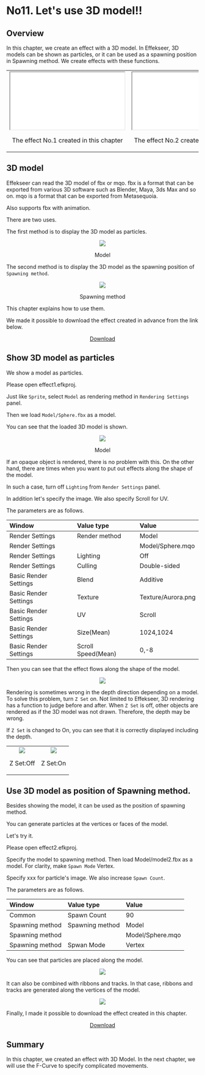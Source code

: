 ﻿# No11. Let's use 3D model!!

<div class="main">

## Overview

In this chapter, we create an effect with a 3D model.
In Effekseer, 3D models can be shown as particles, or it can be used as a spawning position in Spawning method.
We create effects with these functions.

<div align="center">
<table>
<tr>

<td>
<div align="center">
<iframe src='../../Sample/viewer.html#11_02_Sample/effect1.efk'></iframe>
<p>The effect No.1 created in this chapter</p>
</div>
</td>
<td>
<div align="center">
<iframe src='../../Sample/viewer.html#11_02_Sample/effect2.efk'></iframe>
<p>The effect No.2 created in this chapter</p>
</div>
</td>

</tr>
</table>
</div>

## 3D model

Effekseer can read the 3D model of fbx or mqo.
fbx is a format that can be exported from various 3D software such as Blender, Maya, 3ds Max and so on.
mqo is a format that can be exported from Metasequoia.

Also supports fbx with animation.

There are two uses.

The first method is to display the 3D model as particles.

<div align="center">
<img src="../../img/Tutorial/11/usecase_model.png">
<p>Model</p>
</div>

The second method is to display the 3D model as the spawning position of ```Spawning method```.

<div align="center">
<img src="../../img/Tutorial/11/usecase_spawn.png">
<p>Spawning method</p>
</div>

This chapter explains how to use them.

<p>We made it possible to download the effect created in advance from the link below.</p>
<div align="center">
<p><a href = "../../Sample/11_01_Sample.zip">Download</a></p>
</div>

## Show 3D model as particles

We show a model as particles.

Please open effect1.efkproj.

Just like ```Sprite```, select ```Model``` as rendering method in ```Rendering Settings``` panel.

Then we load ```Model/Sphere.fbx``` as a model.

You can see that the loaded 3D model is shown.

<div align="center">
<img src="../../img/Tutorial/11/model.png">
<p>Model</p>
</div>

If an opaque object is rendered, there is no problem with this. 
On the other hand, there are times when you want to put out effects along the shape of the model.

In such a case, turn off ```Lighting``` from ```Render Settings``` panel.

In addition let's specify the image.
We also specify Scroll for UV.

The parameters are as follows.

|Window|Value type|Value|
|:----|:----|:----|
|Render Settings|Render method|Model|
|Render Settings||Model/Sphere.mqo|
|Render Settings|Lighting|Off|
|Render Settings|Culling|Double-sided|
|Basic Render Settings|Blend|Additive|
|Basic Render Settings|Texture|Texture/Aurora.png|
|Basic Render Settings|UV|Scroll|
|Basic Render Settings|Size(Mean)|1024,1024|
|Basic Render Settings|Scroll Speed(Mean)|0,-8|

Then you can see that the effect flows along the shape of the model.

<div align="center">
<img src="../../img/Tutorial/11/effect1.gif">
</div>

Rendering is sometimes wrong in the depth direction depending on a model.
To solve this problem, turn ```Z Set``` on.
Not limited to Effekseer, 3D rendering has a function to judge before and after.
When ```Z Set``` is off, other objects are rendered as if the 3D model was not drawn.
Therefore, the depth may be wrong.

If ```Z Set``` is changed to On, you can see that it is correctly displayed including the depth.

<div align="center">
<table>
<tr>

<td>
<div align="center">
<img src="../../img/Tutorial/11/zwrite_off.png">
<p>Z Set:Off</p>
</div>
</td>
<td>
<div align="center">
<img src="../../img/Tutorial/11/zwrite_on.png">
<p>Z Set:On</p>
</div>
</td>

</tr>
</table>
</div>

## Use 3D model as position of Spawning method.

Besides showing the model, it can be used as the position of spawning method.

You can generate particles at the vertices or faces of the model.

Let's try it.

Please open effect2.efkproj.

Specify the model to spawning method. Then load Model/model2.fbx as a model.
For clarity, make ```Spawn Mode``` Vertex.

Specify xxx for particle's image.
We also increase ```Spawn Count```.

The parameters are as follows.

|Window|Value type|Value|
|:----|:----|:----|
|Common|Spawn Count|90|
|Spawning method|Spawning method|Model|
|Spawning method||Model/Sphere.mqo|
|Spawning method|Spwan Mode|Vertex|

You can see that particles are placed along the model.

<div align="center">
<img src="../../img/Tutorial/11/effect2.gif">
</div>

It can also be combined with ribbons and tracks.
In that case, ribbons and tracks are generated along the vertices of the model.

<div align="center">
<img src="../../img/Tutorial/11/effect3.gif">
</div>

Finally, I made it possible to download the effect created in this chapter.

<div align="center">
<a href = "../../Sample/11_02_Sample.zip">Download</a>
</div>

## Summary

In this chapter, we created an effect with 3D Model.
In the next chapter, we will use the F-Curve to specify complicated movements.

</div>
